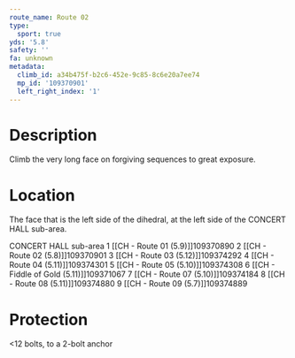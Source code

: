 ```yaml
---
route_name: Route 02
type:
  sport: true
yds: '5.8'
safety: ''
fa: unknown
metadata:
  climb_id: a34b475f-b2c6-452e-9c85-8c6e20a7ee74
  mp_id: '109370901'
  left_right_index: '1'
---
```

# Description
Climb the very long face on forgiving sequences to great exposure.

# Location
The face that is the left side of the dihedral, at the left side of the CONCERT HALL sub-area.

CONCERT HALL sub-area 1 [[CH - Route 01 (5.9)]]109370890 2 [[CH - Route 02 (5.8)]]109370901 3 [[CH - Route 03 (5.12)]]109374292 4 [[CH - Route 04 (5.11)]]109374301 5 [[CH - Route 05 (5.10)]]109374308 6 [[CH - Fiddle of Gold (5.11)]]109371067 7 [[CH - Route 07 (5.10)]]109374184 8 [[CH - Route 08 (5.11)]]109374880 9 [[CH - Route 09 (5.7)]]109374889

# Protection
<12 bolts, to a 2-bolt anchor
